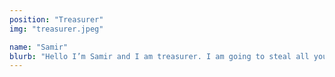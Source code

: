 ```yaml
---
position: "Treasurer"
img: "treasurer.jpeg"

name: "Samir"
blurb: "Hello I’m Samir and I am treasurer. I am going to steal all your money and avoid taxes. I hope you like friendly people because I’m not one of them. If you need any help ask Baptiste - he loves questions (cgp23@ic.ac.uk). I am best known for not sleeping, not eating anything but raw cake batter and sweating like a hose anytime the sun comes out. I like cuddles and green (phasing into yellow because of Ceri)" 
---
```

